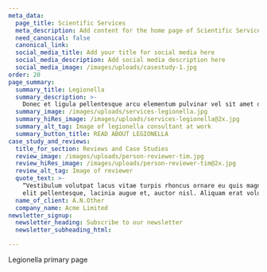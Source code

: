 ```yaml
---
meta_data:
  page_title: Scientific Services
  meta_description: Add content for the home page of Scientific Services here...
  need_canonical: false
  canonical_link:
  social_media_title: Add your title for social media here
  social_media_description: Add social media description here
  social_media_image: /images/uploads/casestudy-1.jpg
order: 20
page_summary:
  summary_title: Legionella
  summary_description: >-
    Donec et ligula pellentesque arcu elementum pulvinar vel sit amet dolor. Turpis justo in nunc.
  summary_image: /images/uploads/services-legionella.jpg
  summary_hiRes_image: /images/uploads/services-legionella@2x.jpg
  summary_alt_tag: Image of legionella consultant at work
  summary_button_title: READ ABOUT LEGIONELLA
case_study_and_reviews:
  title_for_section: Reviews and Case Studies
  review_image: /images/uploads/person-reviewer-tim.jpg
  review_hiRes_image: /images/uploads/person-reviewer-tim@2x.jpg
  review_alt_tag: Image of reviewer
  quote_text: >-
    “Vestibulum volutpat lacus vitae turpis rhoncus ornare eu quis magna. In at
    elit pellentesque, lacinia augue et, auctor nisl. Aliquam erat volutpat. ”
  name_of_client: A.N.Other
  company_name: Acme Limited
newsletter_signup:
  newsletter_heading: Subscribe to our newsletter
  newsletter_subheading_html:

---
```

Legionella primary page
